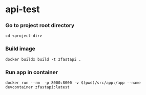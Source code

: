 # api-test

### Go to project root directory
`cd <project-dir>`

### Build image
`docker buildx build -t zfastapi .`

### Run app in container
`docker run --rm  -p 8000:8000 -v $(pwd)/src/app:/app --name devcontainer zfastapi:latest`